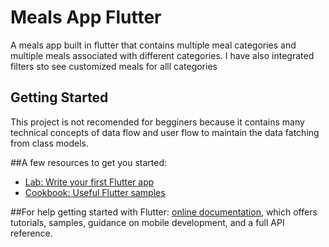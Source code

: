 # Meals App Flutter

A meals app built in flutter that contains multiple meal categories and multiple meals associated with different categories. I have also integrated filters sto see customized meals for alll categories

## Getting Started

This project is not recomended for begginers because it contains many technical concepts of data flow and user flow to maintain the data fatching from class models.


##A few resources to get you started:

- [Lab: Write your first Flutter app](https://flutter.dev/docs/get-started/codelab)
- [Cookbook: Useful Flutter samples](https://flutter.dev/docs/cookbook)

##For help getting started with Flutter:
[online documentation](https://flutter.dev/docs), which offers tutorials,
samples, guidance on mobile development, and a full API reference.
